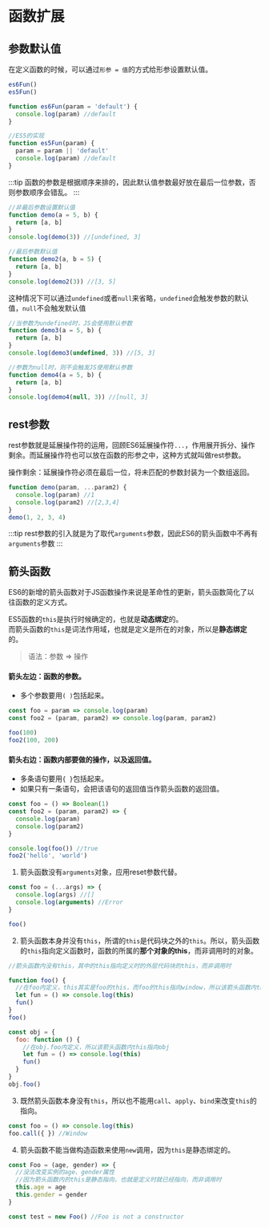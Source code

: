 # 函数扩展

## 参数默认值
在定义函数的时候，可以通过`形参 = 值`的方式给形参设置默认值。
```js
es6Fun()
es5Fun()

function es6Fun(param = 'default') {
  console.log(param) //default
}

//ES5的实现
function es5Fun(param) {
  param = param || 'default'
  console.log(param) //default
}
```
:::tip
函数的参数是根据顺序来排的，因此默认值参数最好放在最后一位参数，否则参数顺序会错乱。
:::

```js
//非最后参数设置默认值
function demo(a = 5, b) {
  return [a, b]
}
console.log(demo(3)) //[undefined, 3]

//最后参数默认值
function demo2(a, b = 5) {
  return [a, b]
}
console.log(demo2(3)) //[3, 5]
```
这种情况下可以通过`undefined`或者`null`来省略，`undefined`会触发参数的默认值，`null`不会触发默认值
```js
//当参数为undefined时，JS会使用默认参数
function demo3(a = 5, b) {
  return [a, b]
}
console.log(demo3(undefined, 3)) //[5, 3]

//参数为null时，则不会触发JS使用默认参数
function demo4(a = 5, b) {
  return [a, b]
}
console.log(demo4(null, 3)) //[null, 3]
```

## rest参数
rest参数就是延展操作符的运用，回顾ES6延展操作符`...`，作用展开拆分、操作剩余。而延展操作符也可以放在函数的形参之中，这种方式就叫做rest参数。

操作剩余：延展操作符必须在最后一位，将未匹配的参数封装为一个数组返回。
```js
function demo(param, ...param2) {
  console.log(param) //1
  console.log(param2) //[2,3,4]
}
demo(1, 2, 3, 4)
```
:::tip
rest参数的引入就是为了取代`arguments`参数，因此ES6的箭头函数中不再有`arguments`参数
:::

## 箭头函数
ES6的新增的箭头函数对于JS函数操作来说是革命性的更新，箭头函数简化了以往函数的定义方式。

ES5函数的`this`是执行时候确定的，也就是**动态绑定**的。\
而箭头函数的`this`是词法作用域，也就是定义是所在的对象，所以是**静态绑定**的。

> 语法：参数 => 操作

#### 箭头左边：函数的参数。
* 多个参数要用`( )`包括起来。
```js
const foo = param => console.log(param)
const foo2 = (param, param2) => console.log(param, param2)

foo(100)
foo2(100, 200)
```

#### 箭头右边：函数内部要做的操作，以及返回值。
* 多条语句要用`{ }`包括起来。
* 如果只有一条语句，会把该语句的返回值当作箭头函数的返回值。
```js
const foo = () => Boolean(1)
const foo2 = (param, param2) => {
  console.log(param)
  console.log(param2)
}

console.log(foo()) //true
foo2('hello', 'world')
```

1. 箭头函数没有`arguments`对象，应用reset参数代替。
```js
const foo = (...args) => {
  console.log(args) //[]
  console.log(arguments) //Error
}

foo()
```

2. 箭头函数本身并没有`this`，所谓的`this`是代码块之外的`this`。所以，箭头函数的`this`指向定义函数时，函数的所属的**那个对象的this**，而非调用时的对象。
```js
//箭头函数内没有this，其中的this指向定义时的外层代码块的this，而非调用时

function foo() {
  //在foo内定义，this其实是foo的this，而foo的this指向window，所以该箭头函数内this指向window
  let fun = () => console.log(this)
  fun()
}
foo()

const obj = {
  foo: function () {
    //在obj.foo内定义，所以该箭头函数内this指向obj
    let fun = () => console.log(this)
    fun()
  }
}
obj.foo()
```

3. 既然箭头函数本身没有`this`，所以也不能用`call`、`apply`、`bind`来改变`this`的指向。
```js
const foo = () => console.log(this)
foo.call({ }) //Window
```

4. 箭头函数不能当做构造函数来使用`new`调用，因为`this`是静态绑定的。
```js
const Foo = (age, gender) => {
  //没法改变实例的age、gender属性
  //因为箭头函数内的this是静态指向，也就是定义时就已经指向，而非调用时
  this.age = age
  this.gender = gender
}

const test = new Foo() //Foo is not a constructor
```

<Vssue />